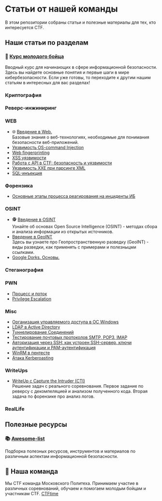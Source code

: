 # Статьи от нашей команды

В этом репозитории собраны статьи и полезные материалы для тех, кто интересуется CTF.

## Наши статьи по разделам

### 🔰 [Курс молодого бойца](/Misc/young_fighter_course.md)
Вводный курс для начинающих в сфере информационной безопасности. Здесь вы найдете основные понятия и первые шаги в мире кибербезопасности. Если уже готовы, то переходите к другим нашим статьям в интересных для вас разделах!

### Криптография

### Реверс-инжиниринг

### WEB
* 🌐 [Введение в Web.](/WEB/introduction_to_the_Web.md)  
Базовые знания о веб-технологиях, необходимые для понимания безопасности веб-приложений.
* [Уязвимость OS-command Injection](/WEB/OS_Injection.md)
* [Web fingerprinting](/WEB/web-fingerprinting.md)
* [XSS уязвимости](/WEB/XSS.md)
* [Работа с API в CTF: безопасность и уязвимости](/WEB/working%20with%20API.md)
* [Уязвимость XXE при парсинге XML](/WEB/XXE_Guide.md)
* [SQL-инъекция](/WEB/SQL%20Injection.md)


### Форензика
* [Основные этапы процесса реагирования на инциденты ИБ](/Forensic/Основные%20этапы%20процесса%20реагирования%20на%20инциденты%20ИБ.md)

### OSINT
* 🕵️ [Введение в OSINT](/OSINT/introduction_to_OSINT.md)  
Узнайте об основах Open Source Intelligence (OSINT) - методах сбора и анализа информации из открытых источников.
* [Введение в GeoINT](/OSINT/GeoINT_article.md)  
Здесь вы узнаете про Геопространственную разведку (GeoINT) - виды разведки, как применять с примерами и полезныцми ссылками.
* [Google Dorks. Основы.](/OSINT/introduction-to-googledorks.md)

### Стеганография

### PWN
* [Процесс и поток](/PWN/Процесс%20и%20поток.md)
* [Privilege Escalation](/PWN/privilege_escalation.md)

### Misc
* [Организация управляемого доступа в ОС Windows](/Misc/Организация%20управляемого%20доступа%20в%20ОС%20Windows.md)
* [LDAP в Active Directory](/Misc/Pentest_Active_Directory_LDAP.md)
* [Туннелирование Соединений](/Misc/tunneling_of_connections.md)
* [Тестирование почтовых протоколов SMTP, POP3, IMAP](/Misc/Postal_Protocols.md)
* [Авторизация через SSH: как устроен SSH-сервер, ключи аутентификации и PAM-аутентификация](/Misc/SSH.md)
* [WinRM в пентесте](/Misc/WinRM_in_pentest.md)
* [Атака Kerberoasting](/Misc/Kerberoasting.md)

### WriteUps
* [WriteUp с Capture the Intruder (CTI)](/WriteUps/CTI_writeup.md)  
Решение задач с реального соревнования. Первое задание по реверсу с декомпеляцией и анализом полученного кода. Вторая задача по форензике про анализ логов. 

### RealLife

## Полезные ресурсы

### 📚 [Awesome-list](/Misc/awesome.md)
Подборка полезных ресурсов, инструментов и материалов по различным аспектам информационной безопасности.

## 👾 Наша команда
Мы CTF команда Московского Политеха. Принимаем участие в различных соревнований, обучаем и помогаем молодым бойцам и участникам CTF.
[CTFtime](https://ctftime.org/team/150251)

